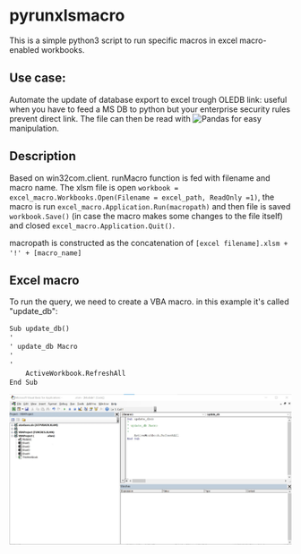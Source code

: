 # pyrunxlsmacro

This is a simple python3 script to run specific macros in excel macro-enabled workbooks.

## Use case:
Automate the update of database export to excel trough OLEDB link: useful when you have to feed a MS DB to python but your enterprise security rules prevent direct link. The file can then be read with ![Pandas](https://img.shields.io/badge/pandas-%23150458.svg?style=for-the-badge&logo=pandas&logoColor=white) for easy manipulation.

## Description
Based on win32com.client.
runMacro function is fed with filename and macro name. 
The xlsm file is open ```workbook = excel_macro.Workbooks.Open(Filename = excel_path, ReadOnly =1)```, the macro is run ```excel_macro.Application.Run(macropath)``` and then file is saved ```workbook.Save()``` (in case the macro makes some changes to the file itself) and closed ```excel_macro.Application.Quit()```.

macropath is constructed as the concatenation of ```[excel filename].xlsm + '!' + [macro_name]```

## Excel macro
To run the query, we need to create a VBA macro. in this example it's called "update_db":

```
Sub update_db()
'
' update_db Macro
'
'
    ActiveWorkbook.RefreshAll
End Sub
```
![macro screenshot](Screenshot.jpg)
